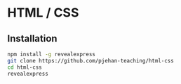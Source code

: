 # HTML / CSS

## Installation

```bash
npm install -g revealexpress
git clone https://github.com/pjehan-teaching/html-css
cd html-css
revealexpress
```
